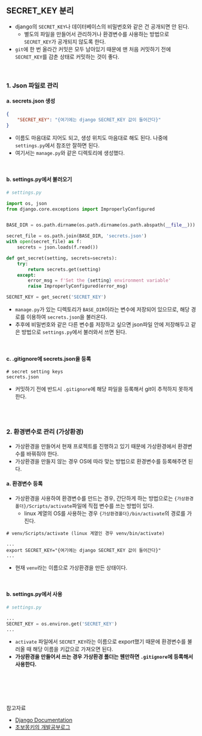 ## SECRET_KEY 분리

- django의 `SECRET_KEY`나 데이터베이스의 비밀번호와 같은 건 공개되면 안 된다.
  - 별도의 파일을 만들어서 관리하거나 환경변수를 사용하는 방법으로 `SECRET_KEY`가 공개되지 않도록 한다.
- `git`에 한 번 올라간 커밋은 모두 남아있기 때문에 맨 처음 커밋하기 전에 `SECRET_KEY`를 감춘 상태로 커밋하는 것이 좋다.

<br>

### 1. Json 파일로 관리

#### a. secrets.json 생성

```json
{
    "SECRET_KEY": "{여기에는 django SECRET_KEY 값이 들어간다}"
}
```

- 이름도 마음대로 지어도 되고, 생성 위치도 마음대로 해도 된다. 나중에 `settings.py`에서 참조만 잘하면 된다.
- 여기서는 `manage.py`와 같은 디렉토리에 생성했다.

<br>

#### b. settings.py에서 불러오기

```python
# settings.py

import os, json
from django.core.exceptions import ImproperlyConfigured


BASE_DIR = os.path.dirname(os.path.dirname(os.path.abspath(__file__)))

secret_file = os.path.join(BASE_DIR, 'secrets.json')
with open(secret_file) as f:
    secrets = json.loads(f.read())

def get_secret(setting, secrets=secrets):
    try:
        return secrets.get(setting)
    except:
        error_msg = f'Set the {setting} environment variable'
        raise ImproperlyConfigured(error_msg)

SECRET_KEY = get_secret('SECRET_KEY')
```

- `manage.py`가 있는 디렉토리가 `BASE_DIR`이라는 변수에 저장되어 있으므로, 해당 경로를 이용하여 `secrets.json`을 불러온다.
- 추후에 비밀번호와 같은 다른 변수를 저장하고 싶으면 json파일 안에 저장해두고 같은 방법으로 `settings.py`에서 불러와서 쓰면 된다.

<br>

#### c. .gitignore에 secrets.json을 등록

```
# secret setting keys
secrets.json
```

- 커밋하기 전에 반드시 `.gitignore`에 해당 파일을 등록해서 git이 추적하지 못하게 한다.

<br>

<br>

### 2. 환경변수로 관리 (가상환경)

- 가상환경을 만들어서 현재 프로젝트를 진행하고 있기 때문에 가상환경에서 환경변수를 바꿔줘야 한다.
- 가상환경을 만들지 않는 경우 OS에 따라 맞는 방법으로 환경변수를 등록해주면 된다.

#### a. 환경변수 등록

- 가상환경을 사용하여 환경변수를 만드는 경우, 간단하게 하는 방법으로는 `{가상환경폴더}/Scripts/activate`파일에 직접 변수를 쓰는 방법이 있다.
  - linux 계열의 OS를 사용하는 경우 `{가상환경폴더}/bin/activate`의 경로를 가진다.

```
# venv/Scripts/activate (linux 계열인 경우 venv/bin/activate)

...
export SECRET_KEY="{여기에는 django SECRET_KEY 값이 들어간다}"
...
```

- 현재 `venv`라는 이름으로 가상환경을 만든 상태이다.

<br>

#### b. settings.py에서 사용

```python
# settings.py

...
SECRET_KEY = os.environ.get('SECRET_KEY')
...
```

- `activate` 파일에서 `SECRET_KEY`라는 이름으로 export했기 때문에 환경변수를 불러올 때 해당 이름을 키값으로 가져오면 된다.
- **가상환경을 만들어서 쓰는 경우 가상환경 폴더는 웬만하면 `.gitignore`에 등록해서 사용한다.**

<br>

<br>

<br>

<br>

참고자료

- [Django Documentation](https://docs.djangoproject.com/en/3.1/)
- [초보몽키의 개발공부로그](https://wayhome25.github.io/django/2017/07/11/django-settings-secret-key/)